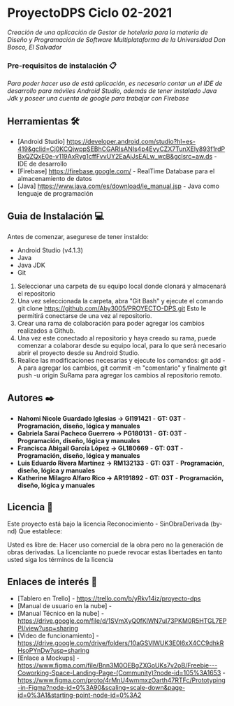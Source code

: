 # ProyectoDPS Ciclo 02-2021

_Creación de una aplicación de Gestor de hoteleria para la materia de Diseño y Programación de Software Multiplataforma de la Universidad Don Bosco, El Salvador_

### Pre-requisitos de instalación 📋

_Para poder hacer uso de está aplicación, es necesario contar un el IDE de desarrollo para móviles Android Studio, además de tener instalado Java Jdk y poseer una cuenta de google para trabajar con Firebase_

## Herramientas 🛠️

* [Android Studio] https://developer.android.com/studio?hl=es-419&gclid=Cj0KCQjwppSEBhCGARIsANIs4p4EyyCZX7TunXEly893f1rdPBxQZQxE0e-v119AxRyg1cffFvvUY2EaAjJsEALw_wcB&gclsrc=aw.ds - IDE de desarrollo
* [Firebase] https://firebase.google.com/ - RealTime Database para el almacenamiento de datos
* [Java] https://www.java.com/es/download/ie_manual.jsp - Java como lenguaje de programación

## Guia de Instalación 💻

Antes de comenzar, asegurese de tener instaldo:

* Android Studio (v4.1.3)
* Java
* Java JDK
* Git

1. Seleccionar una carpeta de su equipo local donde clonará y almacenará el repositorio
2. Una vez seleccionada la carpeta, abra "Git Bash" y ejecute el comando git clone https://github.com/Aby3005/PROYECTO-DPS.git Esto le permitirá conectarse de una vez al repositorio.
3. Crear una rama de colaboración para poder agregar los cambios realizados a Github.
4. Una vez este conectado al repositorio y haya creado su rama, puede comenzar a colaborar desde su equipo local, para lo que será necesario abrir el proyecto desde su Android Studio.
5. Realice las modificaciones necesarias y ejecute los comandos: git add -A para agregar los cambios, git commit -m "comentario" y finalmente git push -u origin SuRama para agregar los cambios al repositorio remoto.

## Autores ✒️

* **Nahomi Nicole Guardado Iglesias -> GI191421** - **GT: 03T** - **Programación, diseño, lógica y manuales**
* **Gabriela Saraí Pacheco Guerrero -> PG180131** - **GT: 03T** - **Programación, diseño, lógica y manuales**
* **Francisca Abigail García López -> GL180669** - **GT: 03T** - **Programación, diseño, lógica y manuales**
* **Luis Eduardo Rivera Martínez -> RM132133** - **GT: 03T** - **Programación, diseño, lógica y manuales**
* **Katherine Milagro Alfaro Rico -> AR191892** - **GT: 03T** - **Programación, diseño, lógica y manuales**

## Licencia 📄

Este proyecto está bajo la licencia Reconocimiento - SinObraDerivada (by-nd)
Que establece:

Usted es libre de:
Hacer uso comercial de la obra pero no la generación de obras derivadas.
La licenciante no puede revocar estas libertades en tanto usted siga los términos de la licencia

## Enlaces de interés 👀

* [Tablero en Trello] - https://trello.com/b/yRkv14iz/proyecto-dps
* [Manual de usuario en la nube] - 
* [Manual Técnico en la nube] - https://drive.google.com/file/d/1SVmXyQ0fKlWN7ul73PKM0R5HTGL7EPPI/view?usp=sharing
* [Video de funcionamiento] - https://drive.google.com/drive/folders/10aGSVlWUK3E0l6xX4CC9dhkRHsoPYnDw?usp=sharing
* [Enlace a Mockups] - https://www.figma.com/file/Bnn3M0OEBgZXGoUKs7v2oB/Freebie---Coworking-Space-Landing-Page-(Community)?node-id=105%3A1653 - https://www.figma.com/proto/4rMnU4wmmxzOarth47RTFc/Prototyping-in-Figma?node-id=0%3A90&scaling=scale-down&page-id=0%3A1&starting-point-node-id=0%3A2
